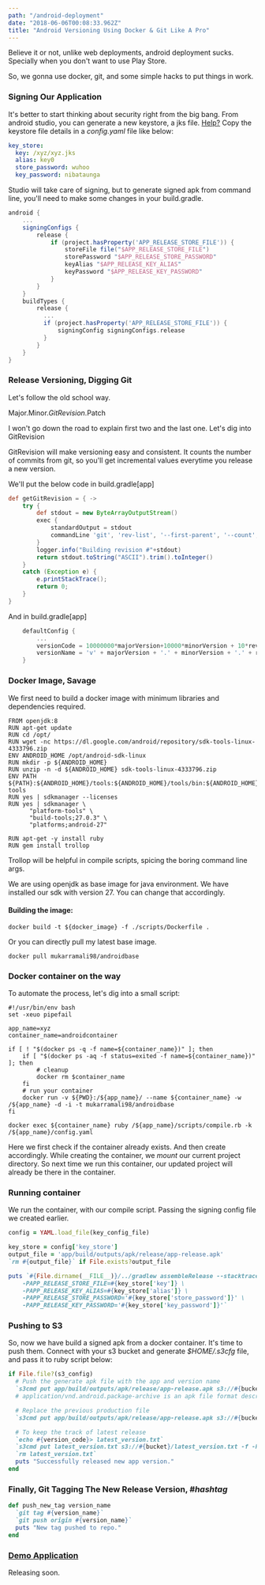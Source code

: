 ```yaml
---
path: "/android-deployment"
date: "2018-06-06T00:08:33.962Z"
title: "Android Versioning Using Docker & Git Like A Pro"
---
```


Believe it or not, unlike web deployments, android deployment sucks. Specially when you don't want to use Play Store.

So, we gonna use docker, git, and some simple hacks to put things in work.




### Signing Our Application

It's better to start thinking about security right from the big bang.
From android studio, you can generate a new keystore, a jks file. [Help?](https://developer.android.com/studio/publish/app-signing)
Copy the keystore file details in a *config.yaml* file like below:

```yaml
key_store:
  key: /xyz/xyz.jks
  alias: key0
  store_password: wuhoo
  key_password: nibataunga
```
Studio will take care of signing, but to generate signed apk from command line, you'll need to make some changes in your build.gradle.

```groovy
android {
    ...
    signingConfigs {
        release {
            if (project.hasProperty('APP_RELEASE_STORE_FILE')) {
                storeFile file("$APP_RELEASE_STORE_FILE")
                storePassword "$APP_RELEASE_STORE_PASSWORD"
                keyAlias "$APP_RELEASE_KEY_ALIAS"
                keyPassword "$APP_RELEASE_KEY_PASSWORD"
            }
        }
    }
    buildTypes {
        release {
          ...
          if (project.hasProperty('APP_RELEASE_STORE_FILE')) {
              signingConfig signingConfigs.release
          }
        }
    }
}
```




### Release Versioning, Digging Git 

Let's follow the old school way.

Major.Minor.*GitRevision*.Patch

I won't go down the road to explain first two and the last one. Let's dig into GitRevision

GitRevision will make versioning easy and consistent. It counts the number of commits from git, so you'll get incremental values everytime you release a new version.

We'll put the below code in build.gradle[app]
```groovy
def getGitRevision = { ->
    try {
        def stdout = new ByteArrayOutputStream()
        exec {
            standardOutput = stdout
            commandLine 'git', 'rev-list', '--first-parent', '--count', 'master'
        }
        logger.info("Building revision #"+stdout)
        return stdout.toString("ASCII").trim().toInteger()
    }
    catch (Exception e) {
        e.printStackTrace();
        return 0;
    }
}
```

And in build.gradle[app]

```groovy
    defaultConfig {
        ...
        versionCode = 10000000*majorVersion+10000*minorVersion + 10*revision
        versionName = 'v' + majorVersion + '.' + minorVersion + '.' + revision + patch
    }
```




### Docker Image, Savage

We first need to build a docker image with minimum libraries and dependencies required.

```console
FROM openjdk:8
RUN apt-get update
RUN cd /opt/
RUN wget -nc https://dl.google.com/android/repository/sdk-tools-linux-4333796.zip
ENV ANDROID_HOME /opt/android-sdk-linux
RUN mkdir -p ${ANDROID_HOME}
RUN unzip -n -d ${ANDROID_HOME} sdk-tools-linux-4333796.zip
ENV PATH ${PATH}:${ANDROID_HOME}/tools:${ANDROID_HOME}/tools/bin:${ANDROID_HOME}/platform-tools
RUN yes | sdkmanager --licenses
RUN yes | sdkmanager \
      "platform-tools" \
      "build-tools;27.0.3" \
      "platforms;android-27"

RUN apt-get -y install ruby
RUN gem install trollop
```
Trollop will be helpful in compile scripts, spicing the boring command line args.

We are using openjdk as base image for java environment.
We have installed our sdk with version 27. You can change that accordingly.


#### Building the image:
```console
docker build -t ${docker_image} -f ./scripts/Dockerfile .
```

Or you can directly pull my latest base image.
```console
docker pull mukarramali98/androidbase
```



### Docker container on the way

To automate the process, let's dig into a small script:

```console
#!/usr/bin/env bash
set -xeuo pipefail

app_name=xyz
container_name=androidcontainer

if [ ! "$(docker ps -q -f name=${container_name})" ]; then
    if [ "$(docker ps -aq -f status=exited -f name=${container_name})" ]; then
        # cleanup
        docker rm $container_name
    fi
    # run your container
    docker run -v ${PWD}:/${app_name}/ --name ${container_name} -w /${app_name} -d -i -t mukarramali98/androidbase
fi

docker exec ${container_name} ruby /${app_name}/scripts/compile.rb -k /${app_name}/config.yaml
```

Here we first check if the container already exists. And then create accordingly.
While creating the container, we *mount* our current project directory. So next time we run this container, our updated project will already be there in the container.



### Running container

We run the container, with our compile script. Passing the signing config file we created earlier.

```ruby
config = YAML.load_file(key_config_file)

key_store = config['key_store']
output_file = 'app/build/outputs/apk/release/app-release.apk'
`rm #{output_file}` if File.exists?output_file

puts `#{File.dirname(__FILE__)}/../gradlew assembleRelease --stacktrace \
    -PAPP_RELEASE_STORE_FILE=#{key_store['key']} \
    -PAPP_RELEASE_KEY_ALIAS=#{key_store['alias']} \
    -PAPP_RELEASE_STORE_PASSWORD='#{key_store['store_password']}' \
    -PAPP_RELEASE_KEY_PASSWORD='#{key_store['key_password']}'`
```



### Pushing to S3

So, now we have build a signed apk from a docker container. It's time to push them.
Connect with your s3 bucket and generate *$HOME/.s3cfg* file, and pass it to ruby script below:

```ruby
if File.file?(s3_config)
  # Push the generate apk file with the app and version name
  `s3cmd put app/build/outputs/apk/release/app-release.apk s3://#{bucket}/#{app_name}-#{version_name}.apk -m application/vnd.android.package-archive -f -P -c #{s3_config}`
  # application/vnd.android.package-archive is an apk file format descriptor

  # Replace the previous production file
  `s3cmd put app/build/outputs/apk/release/app-release.apk s3://#{bucket}/#{app_name}.apk -m application/vnd.android.package-archive -f -P -c #{s3_config}`

  # To keep the track of latest release
  `echo #{version_code}> latest_version.txt`
  `s3cmd put latest_version.txt s3://#{bucket}/latest_version.txt -f -P -c #{s3_config}`
  `rm latest_version.txt`
  puts "Successfully released new app version."
end
```



### Finally, Git Tagging The New Release Version, *#hashtag*

```ruby
def push_new_tag version_name
  `git tag #{version_name}`
  `git push origin #{version_name}`
  puts "New tag pushed to repo."
end
```



### [Demo Application](https://github.com/mukarramali/bin)
Releasing soon.